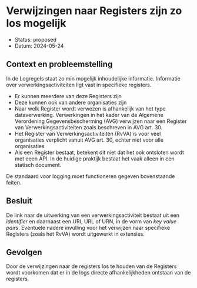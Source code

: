 # Verwijzingen naar Registers zijn zo los mogelijk

- Status: proposed
- Datum: 2024-05-24

## Context en probleemstelling

In de Logregels staat zo min mogelijk inhoudelijke informatie. Informatie over verwerkingsactiviteiten ligt vast in specifieke registers.

- Er kunnen meerdere van deze Registers zijn
- Deze kunnen ook van andere organisaties zijn
- Naar welk Register wordt verwezen is afhankelijk van het type dataverwerking. Verwerkingen in het kader van de Algemene Verordening Gegevensbescherming (AVG) verwijzen naar een Register van Verwerkingsactiviteiten zoals beschreven in AVG art. 30.
- Het Register van Verwerkingsactiviteiten (RvVA) is voor veel organisaties verplicht vanuit AVG art. 30, echter niet voor alle organisaties
- Als een Register bestaat, betekent dit niet dat het ook ontsloten wordt met eeen API. In de huidige praktijk bestaat het vaak alleen in een statisch document.

De standaard voor logging moet functioneren gegeven bovenstaande feiten.

## Besluit

De link naar de uitwerking van een verwerkingsactiviteit bestaat uit een *identifier* en daarnaast een URI, URL of URN, in de vorm van *key value pairs*. Eventuele nadere invulling voor het verwijzen naar specifieke Registers (zoals het RvVA) wordt uitgewerkt in extensies.

## Gevolgen

Door de verwijzingen naar de registers los te houden van de Registers wordt voorkomen dat er in de logs directe afhankelijkheden ontstaan van de registers.
